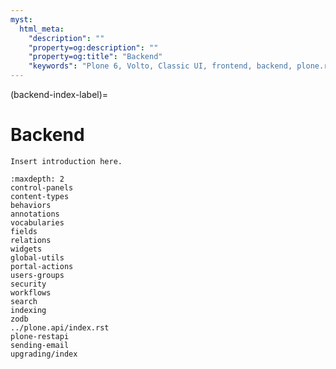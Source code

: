 ```yaml
---
myst:
  html_meta:
    "description": ""
    "property=og:description": ""
    "property=og:title": "Backend"
    "keywords": "Plone 6, Volto, Classic UI, frontend, backend, plone.restapi, plone.api"
---
```


(backend-index-label)=

# Backend

```{todo}
Insert introduction here.
```

```{toctree}
:maxdepth: 2
control-panels
content-types
behaviors
annotations
vocabularies
fields
relations
widgets
global-utils
portal-actions
users-groups
security
workflows
search
indexing
zodb
../plone.api/index.rst
plone-restapi
sending-email
upgrading/index
```
